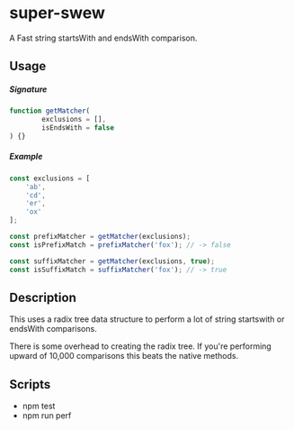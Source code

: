 # super-swew

A Fast string startsWith and endsWith comparison.

## Usage

##### Signature
```javascript
function getMatcher(
		exclusions = [],
		isEndsWith = false
) {}
```

##### Example
```javascript
const exclusions = [
    'ab',
    'cd',
    'er',
    'ox'
];

const prefixMatcher = getMatcher(exclusions);
const isPrefixMatch = prefixMatcher('fox'); // -> false

const suffixMatcher = getMatcher(exclusions, true);
const isSuffixMatch = suffixMatcher('fox'); // -> true
```

## Description

This uses a radix tree data structure to perform a lot of string startswith or endsWith comparisons.

There is some overhead to creating the radix tree.  If you're performing upward of 10,000 comparisons this beats the native methods.

## Scripts

* npm test
* npm run perf
